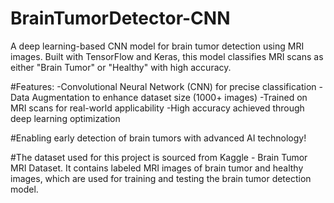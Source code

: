 # BrainTumorDetector-CNN
A deep learning-based CNN model for brain tumor detection using MRI images. Built with TensorFlow and Keras, this model classifies MRI scans as either "Brain Tumor" or "Healthy" with high accuracy.

#Features:
-Convolutional Neural Network (CNN) for precise classification
-Data Augmentation to enhance dataset size (1000+ images)
-Trained on MRI scans for real-world applicability
-High accuracy achieved through deep learning optimization

#Enabling early detection of brain tumors with advanced AI technology!

#The dataset used for this project is sourced from Kaggle - Brain Tumor MRI Dataset. 
It contains labeled MRI images of brain tumor and healthy images, which are used for training and testing the brain tumor detection model.
